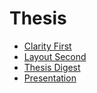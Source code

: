 # Thesis

- [Clarity First](https://adehan.github.io/english-for-designers/08-clarity-first/)
- [Layout Second](https://adehan.github.io/english-for-designers/09-layout-second/)
- [Thesis Digest](https://adehan.github.io/english-for-designers/10-thesis-digest/)
- [Presentation](https://adehan.github.io/english-for-designers/11-presentation/)
